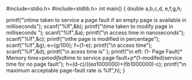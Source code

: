 #include<stdio.h>
#include<stdlib.h>
int main()
{
  double a,b,c,d, e,f,g,h;

  printf("\ntime taken to service a page fault if an empty page is available in milliseconds");
  scanf("%lf",&b);
  printf("\time taken to  modify page in milliseconds ");
  scanf("%lf",&a);
  printf("\n  access time in nanoseconds");
  scanf("%lf",&c);
  printf("\nthe page is modified in percentage");
  scanf("%lf",&g);
  e=(g/100);
  f=(1-e);
  printf("\n access time");
  scanf("%lf",&d);
  printf("\n  acess time is" );
  printf("\n eft: (1- Page Fault)* Memory time+p*modifed*time to service page fault+p*(1-modifed)service time for no page fault");
  h=(d-c)/((e*a*1000000)+(f*b*1000000)-c);
  printf("\n maximum acceptable page-fault rate is %lf",h);
}

